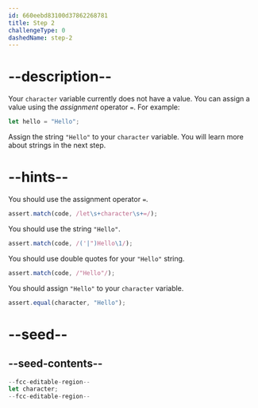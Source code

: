 ```yaml
---
id: 660eebd83100d37862268781
title: Step 2
challengeType: 0
dashedName: step-2
---
```


# --description--

Your `character` variable currently does not have a value. You can assign a value using the <dfn>assignment</dfn> operator `=`. For example:

```js
let hello = "Hello";
```

Assign the string `"Hello"` to your `character` variable. You will learn more about strings in the next step.

# --hints--

You should use the assignment operator `=`.

```js
assert.match(code, /let\s+character\s+=/);
```

You should use the string `"Hello"`.

```js
assert.match(code, /('|")Hello\1/);
```

You should use double quotes for your `"Hello"` string.

```js
assert.match(code, /"Hello"/);
```

You should assign `"Hello"` to your `character` variable.

```js
assert.equal(character, "Hello");
```

# --seed--

## --seed-contents--

```js
--fcc-editable-region--
let character;
--fcc-editable-region--
```

